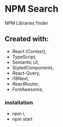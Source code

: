 # NPM Search

NPM Libraries finder

## Created with:

-  React (Context),
-  TypeScript,
-  Semantic UI,
-  StyledComponents,
-  React-Query,
-  i18Next,
-  ReactRouter,
-  FontAwesome,


### installation

- npm i,
- npm start
